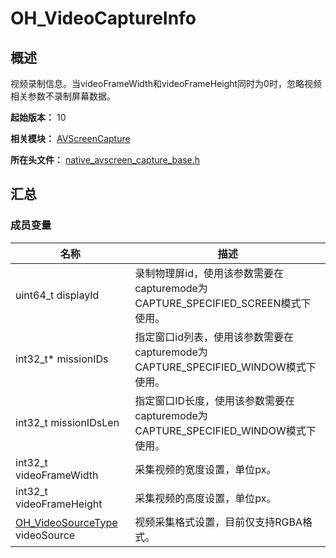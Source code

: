 # OH_VideoCaptureInfo
<!--Kit: Media Kit-->
<!--Subsystem: Multimedia-->
<!--Owner: @zzs_911-->
<!--Designer: @stupig001-->
<!--Tester: @xdlinc-->
<!--Adviser: @w_Machine_cc-->

## 概述

视频录制信息。当videoFrameWidth和videoFrameHeight同时为0时，忽略视频相关参数不录制屏幕数据。

**起始版本：** 10

**相关模块：** [AVScreenCapture](capi-avscreencapture.md)

**所在头文件：** [native_avscreen_capture_base.h](capi-native-avscreen-capture-base-h.md)

## 汇总

### 成员变量

| 名称 | 描述 |
| -- | -- |
| uint64_t displayId | 录制物理屏id，使用该参数需要在capturemode为CAPTURE_SPECIFIED_SCREEN模式下使用。 |
| int32_t* missionIDs | 指定窗口id列表，使用该参数需要在capturemode为CAPTURE_SPECIFIED_WINDOW模式下使用。 |
| int32_t missionIDsLen | 指定窗口ID长度，使用该参数需要在capturemode为CAPTURE_SPECIFIED_WINDOW模式下使用。 |
| int32_t videoFrameWidth | 采集视频的宽度设置，单位px。 |
| int32_t videoFrameHeight | 采集视频的高度设置，单位px。 |
| [OH_VideoSourceType](capi-native-avscreen-capture-base-h.md#oh_videosourcetype) videoSource | 视频采集格式设置，目前仅支持RGBA格式。 |



